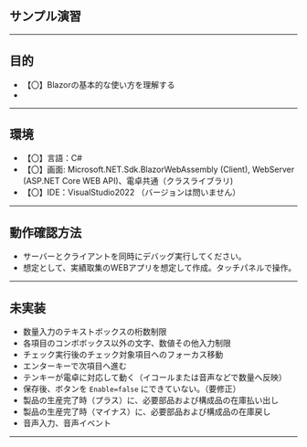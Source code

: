 ## サンプル演習
---
## 目的
- 【〇】Blazorの基本的な使い方を理解する
- 
---
## 環境
- 【〇】言語：C#
- 【〇】画面: Microsoft.NET.Sdk.BlazorWebAssembly (Client),
             WebServer (ASP.NET Core WEB API)、電卓共通（クラスライブラリ)
- 【〇】IDE：VisualStudio2022 （バージョンは問いません）
---
## 動作確認方法
- サーバーとクライアントを同時にデバッグ実行してください。
- 想定として、実績取集のWEBアプリを想定して作成。タッチパネルで操作。
---
## 未実装
- 数量入力のテキストボックスの桁数制限
- 各項目のコンボボックス以外の文字、数値その他入力制限
- チェック実行後のチェック対象項目へのフォーカス移動
- エンターキーで次項目へ進む
- テンキーが電卓に対応して動く（イコールまたは音声などで数量へ反映）
- 保存後、ボタンを `Enable=false` にできていない。（要修正）
- 製品の生産完了時（プラス）に、必要部品および構成品の在庫払い出し
- 製品の生産完了時（マイナス）に、必要部品および構成品の在庫戻し
- 音声入力、音声イベント
---
